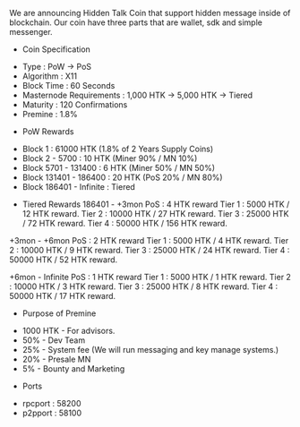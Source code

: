 We are announcing Hidden Talk Coin that support hidden message inside of blockchain.
Our coin have three parts that are wallet, sdk and simple messenger.

- Coin Specification
* Type : PoW -> PoS
* Algorithm : X11
* Block Time : 60 Seconds
* Masternode Requirements : 1,000 HTK -> 5,000 HTK -> Tiered
* Maturity : 120 Confirmations
* Premine : 1.8%

- PoW Rewards
* Block 1 : 61000 HTK (1.8% of 2 Years Supply Coins)
* Block 2 - 5700 : 10 HTK (Miner 90% / MN 10%)
* Block 5701 - 131400 : 6 HTK (Miner 50% / MN 50%)
* Block 131401 - 186400 : 20 HTK (PoS 20% / MN 80%)
* Block 186401 - Infinite : Tiered

- Tiered Rewards
186401 - +3mon
PoS : 4 HTK reward
Tier 1 : 5000 HTK / 12 HTK reward.
Tier 2 : 10000 HTK / 27 HTK reward.
Tier 3 : 25000 HTK / 72 HTK reward.
Tier 4 : 50000 HTK / 156 HTK reward.

+3mon - +6mon
PoS : 2 HTK reward
Tier 1 : 5000 HTK / 4 HTK reward.
Tier 2 : 10000 HTK / 9 HTK reward.
Tier 3 : 25000 HTK / 24 HTK reward.
Tier 4 : 50000 HTK / 52 HTK reward.

+6mon - Infinite
PoS : 1 HTK reward
Tier 1 : 5000 HTK / 1 HTK reward.
Tier 2 : 10000 HTK / 3 HTK reward.
Tier 3 : 25000 HTK / 8 HTK reward.
Tier 4 : 50000 HTK / 17 HTK reward.

- Purpose of Premine
* 1000 HTK - For advisors.
* 50% - Dev Team
* 25% - System fee (We will run messaging and key manage systems.)
* 20% - Presale MN
* 5% - Bounty and Marketing

- Ports
* rpcport : 58200
* p2pport : 58100
